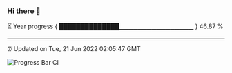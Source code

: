 ### Hi there 👋

⏳ Year progress { ██████████████▁▁▁▁▁▁▁▁▁▁▁▁▁▁▁▁ } 46.87 %

---

⏰ Updated on Tue, 21 Jun 2022 02:05:47 GMT

![Progress Bar CI](https://github.com/ZhaoGui/ZhaoGui/workflows/Progress%20Bar%20CI/badge.svg)
